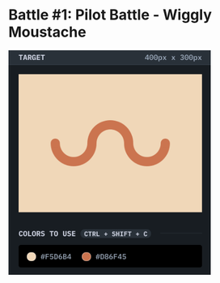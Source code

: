 # Battle #1: Pilot Battle - <b>Wiggly Moustache</b>

<img 
  src="./assets/wiggly-moustache.png" 
  alt="Wiggly Moustache" 
  width="400px"
/>
